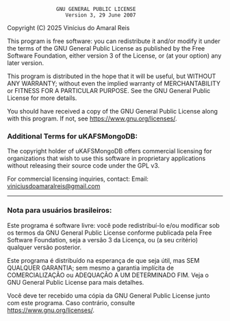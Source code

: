                     GNU GENERAL PUBLIC LICENSE
                       Version 3, 29 June 2007

 Copyright (C) 2025 Vinícius do Amaral Reis
 
 This program is free software: you can redistribute it and/or modify
 it under the terms of the GNU General Public License as published by
 the Free Software Foundation, either version 3 of the License, or
 (at your option) any later version.

 This program is distributed in the hope that it will be useful,
 but WITHOUT ANY WARRANTY; without even the implied warranty of
 MERCHANTABILITY or FITNESS FOR A PARTICULAR PURPOSE.  See the
 GNU General Public License for more details.

 You should have received a copy of the GNU General Public License
 along with this program.  If not, see <https://www.gnu.org/licenses/>.

### Additional Terms for uKAFSMongoDB:

The copyright holder of uKAFSMongoDB offers commercial licensing
for organizations that wish to use this software in proprietary applications
without releasing their source code under the GPL v3.

For commercial licensing inquiries, contact:
Email: viniciusdoamaralreis@gmail.com

---

### Nota para usuários brasileiros:
Este programa é software livre: você pode redistribuí-lo e/ou modificar
sob os termos da GNU General Public License conforme publicada pela
Free Software Foundation, seja a versão 3 da Licença, ou
(a seu critério) qualquer versão posterior.

Este programa é distribuído na esperança de que seja útil,
mas SEM QUALQUER GARANTIA; sem mesmo a garantia implícita de
COMERCIALIZAÇÃO ou ADEQUAÇÃO A UM DETERMINADO FIM. Veja o
GNU General Public License para mais detalhes.

Você deve ter recebido uma cópia da GNU General Public License
junto com este programa. Caso contrário, consulte <https://www.gnu.org/licenses/>.
